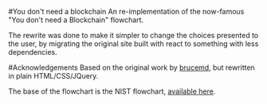 #You don't need a blockchain
An re-implementation of the now-famous "You don't need a Blockchain" flowchart.

The rewrite was done to make it simpler to change the choices presented to the user, by migrating the original site built with react to something with less dependencies.

#Acknowledgements
Based on the original work by [brucemd](https://github.com/brucemacd/You-Dont-Need-A-Blockchain/), but rewritten in plain HTML/CSS/JQuery.

The base of the flowchart is the NIST flowchart, [available here](https://nvlpubs.nist.gov/nistpubs/ir/2018/NIST.IR.8202.pdf).